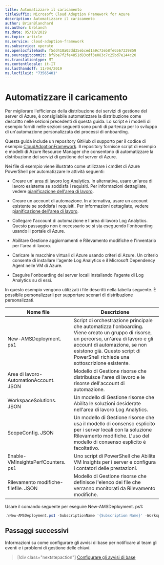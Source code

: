 ```yaml
---
title: Automatizzare il caricamento
titleSuffix: Microsoft Cloud Adoption Framework for Azure
description: Automatizzare il caricamento
author: BrianBlanchard
ms.author: brblanch
ms.date: 05/10/2019
ms.topic: article
ms.service: cloud-adoption-framework
ms.subservice: operate
ms.openlocfilehash: f5dd418a03dd35ebced1a9c73eb8fe6567339859
ms.sourcegitcommit: bf9be7f2fe4851d83cdf3e083c7c25bd7e144c20
ms.translationtype: MT
ms.contentlocale: it-IT
ms.lasthandoff: 11/04/2019
ms.locfileid: "73565401"
---
```

# <a name="automate-onboarding"></a>Automatizzare il caricamento

Per migliorare l'efficienza della distribuzione dei servizi di gestione del server di Azure, è consigliabile automatizzare la distribuzione come descritto nelle sezioni precedenti di questa guida. Lo script e i modelli di esempio forniti nelle sezioni seguenti sono punti di partenza per lo sviluppo di un'automazione personalizzata dei processi di onboarding.

Questa guida include un repository GitHub di supporto per il codice di esempio [CloudAdoptionFramework](https://aka.ms/caf/manage/automation-samples). Il repository fornisce script di esempio e modelli di Azure Resource Manager che consentono di automatizzare la distribuzione dei servizi di gestione del server di Azure.

Nei file di esempio viene illustrato come utilizzare i cmdlet di Azure PowerShell per automatizzare le attività seguenti:

- Creare un' [area di lavoro log Analytics](https://docs.microsoft.com/azure/azure-monitor/platform/manage-access). In alternativa, usare un'area di lavoro esistente se soddisfa i requisiti. Per informazioni dettagliate, vedere [pianificazione dell'area di lavoro](./prerequisites.md#log-analytics-workspace-and-automation-account-planning).

- Creare un account di automazione. In alternativa, usare un account esistente se soddisfa i requisiti. Per informazioni dettagliate, vedere [pianificazione dell'area di lavoro](./prerequisites.md#log-analytics-workspace-and-automation-account-planning).

- Collegare l'account di automazione e l'area di lavoro Log Analytics. Questo passaggio non è necessario se si sta eseguendo l'onboarding usando il portale di Azure.

- Abilitare Gestione aggiornamenti e Rilevamento modifiche e l'inventario per l'area di lavoro.

- Caricare le macchine virtuali di Azure usando criteri di Azure. Un criterio consente di installare l'agente Log Analytics e il Microsoft Dependency Agent nelle VM di Azure.

- Eseguire l'onboarding dei server locali installando l'agente di Log Analytics su di essi.

In questo esempio vengono utilizzati i file descritti nella tabella seguente. È possibile personalizzarli per supportare scenari di distribuzione personalizzati.

| Nome file | Descrizione |
|-----------|-------------|
| New-AMSDeployment. ps1 | Script di orchestrazione principale che automatizza l'onboarding. Viene creato un gruppo di risorse, un percorso, un'area di lavoro e gli account di automazione, se non esistono già. Questo script di PowerShell richiede una sottoscrizione esistente. |
| Area di lavoro-AutomationAccount. JSON | Modello di Gestione risorse che distribuisce l'area di lavoro e le risorse dell'account di automazione. |
| WorkspaceSolutions. JSON | Un modello di Gestione risorse che Abilita le soluzioni desiderate nell'area di lavoro Log Analytics. |
| ScopeConfig. JSON | Un modello di Gestione risorse che usa il modello di consenso esplicito per i server locali con la soluzione Rilevamento modifiche. L'uso del modello di consenso esplicito è facoltativo. |
| Enable-VMInsightsPerfCounters. ps1 | Uno script di PowerShell che Abilita VM Insights per i server e configura i contatori delle prestazioni. |
| Rilevamento modifiche-filefile. JSON | Modello di Gestione risorse che definisce l'elenco dei file che verranno monitorati da Rilevamento modifiche. |

Usare il comando seguente per eseguire New-AMSDeployment. ps1:

```powershell
.\New-AMSDeployment.ps1 -SubscriptionName '{Subscription Name}' -WorkspaceName '{Workspace Name}' -WorkspaceLocation '{Azure Location}' -AutomationAccountName {Account Name} -AutomationAccountLocation {Account Location}
```

## <a name="next-steps"></a>Passaggi successivi

Informazioni su come configurare gli avvisi di base per notificare al team gli eventi e i problemi di gestione delle chiavi.

> [!div class="nextstepaction"]
> [Configurare gli avvisi di base](./setup-alerts.md)
